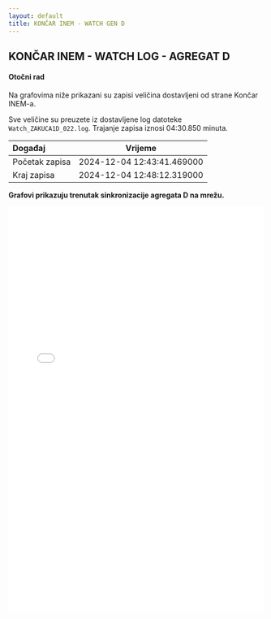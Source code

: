```yaml
---
layout: default
title: KONČAR INEM - WATCH GEN D
---
```


## KONČAR INEM - WATCH LOG - AGREGAT D 

#### Otočni rad

Na grafovima niže prikazani su zapisi veličina dostavljeni od strane Končar INEM-a. 

Sve veličine su preuzete iz dostavljene log datoteke `Watch_ZAKUCA1D_022.log`.
Trajanje zapisa iznosi 04:30.850 minuta.


| Događaj        |      Vrijeme                |
| :------------  | :-------------------------: |
| Početak zapisa | 2024-12-04 12:43:41.469000  |
| Kraj zapisa    | 2024-12-04 12:48:12.319000  |
                               
**Grafovi prikazuju trenutak sinkronizacije agregata D na mrežu.**

<div class="wide-graph">
    <iframe src="{{ site.baseurl }}/uzbuda/watch/or/watch-zakuca1d-022.html" width="100%" height="800px" frameborder="0"></iframe>
</div>